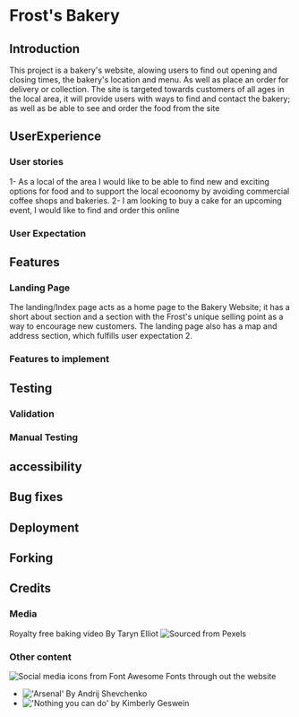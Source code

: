 # Frost's Bakery
## Introduction
This project is a bakery's website, alowing users to find out opening and closing times, the bakery's location and menu. As well as place an order for delivery or collection. The site is targeted towards customers of all ages in the local area, it will provide users with ways to find and contact the bakery; as well as be able to see and order the food from the site
## UserExperience
### User stories
1- As a local of the area I would like to be able to find new and exciting options for food and to support the local ecoonomy by avoiding commercial coffee shops and bakeries. 
2- I am looking to buy a cake for an upcoming event, I would like to find and order this online
### User Expectation

## Features
### Landing Page
The landing/Index page acts as a home page to the Bakery Website; it has a short about section and a section with the Frost's unique selling point as a way to encourage new customers. The landing page also has a map and address section, which fulfills user expectation 2. 
### Features to implement   
## Testing
### Validation
### Manual Testing
## accessibility
## Bug fixes

## Deployment
## Forking

## Credits
### Media 
Royalty free baking video By Taryn Elliot ![Sourced from Pexels](https://www.pexels.com/video/stirring-flour-and-condensed-milk-in-a-mixing-bowl-3325984/)
### Other content
![Social media icons from Font Awesome](https://fontawesome.com/search?s=solid%2Cbrands)
Fonts through out the website 
- !['Arsenal' By Andrij Shevchenko](https://fonts.google.com/specimen/Arsenal?query=arsenal)
- !['Nothing you can do' by Kimberly Geswein](https://fonts.google.com/specimen/Nothing+You+Could+Do?query=nothing+)